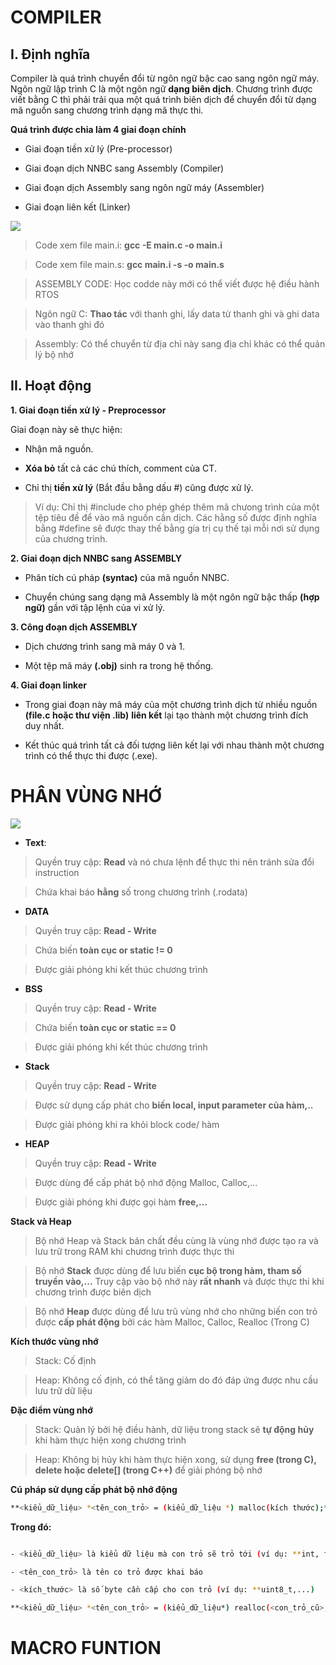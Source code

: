 # COMPILER

## I. Định nghĩa

Compiler là quá trình chuyển đổi từ ngôn ngữ bậc cao sang ngôn ngữ máy. Ngôn ngữ lập trình C là một ngôn ngữ **dạng biên dịch**. Chương trình được viết bằng C thì phải trải qua một quá trình biên dịch để chuyển đổi từ dạng mã nguồn sang chương trình dạng mã thực thi.

**Quá trình được chia làm 4 giai đoạn chính**

- Giai đoạn tiền xử lý (Pre-processor)

- Giai đoạn dịch NNBC sang Assembly (Compiler)

- Giai đoạn dịch Assembly sang ngôn ngữ máy (Assembler)

- Giai đoạn liên kết (Linker)

<img src = "https://tapit.vn/wp-content/uploads/2017/07/GCC_CompilationProcess.png">

>Code xem file main.i: **gcc -E main.c -o main.i**

>Code xem file main.s: **gcc main.i -s -o main.s**

>ASSEMBLY CODE: Học codde này mới có thể viết được hệ điều hành RTOS

>Ngôn ngữ C: **Thao tác** với thanh ghi, lấy data từ thanh ghi và ghi data vào thanh ghi đó

>Assembly: Có thể chuyển từ địa chỉ này sang địa chỉ khác có thể quản lý bộ nhớ


## II. Hoạt động

**1. Giai đoạn tiền xử lý - Preprocessor**

Giai đoạn này sẽ thực hiện:

- Nhận mã nguồn.

- **Xóa bỏ** tất cả các chú thích, comment của CT.

- Chỉ thị **tiền xử lý** (Bắt đầu bằng dấu #) cũng được xử lý.

> Ví dụ: Chỉ thị #include cho phép ghép thêm mã chưong trình của một tệp tiêu đề để vào mã nguồn cần dịch. Các hằng số được định nghĩa bằng #define sẽ được thay thế bằng gía trị cụ thế tại mỗi nơi sử dụng của chương trình.

**2. Giai đoạn dịch NNBC sang ASSEMBLY**

- Phân tích cú pháp **(syntac)** của mã nguồn NNBC.

- Chuyển chúng sang dạng mã Assembly là một ngôn ngữ bậc thấp **(hợp ngữ)** gần với tập lệnh của vi xử lý.

**3. Công đoạn dịch ASSEMBLY**

- Dịch chương trình sang mã máy 0 và 1.

- Một tệp mã máy **(.obj)** sinh ra trong hệ thống.

**4. Giai đoạn linker**

- Trong giai đoạn này mã máy của một chương trình dịch từ nhiều nguồn **(file.c hoặc thư viện .lib)** **liên kết** lại tạo thành một chương trình đích duy nhất.

- Kết thúc quá trình tất cả đối tượng liên kết lại với nhau thành một chương trình có thể thực thi được (.exe).

# PHÂN VÙNG NHỚ

<img src= "https://lh4.googleusercontent.com/OdFcHDJs5fihfwLpauohyVVnneoZTIl5cTT9vJe-lVrLlip8BvYm3FU7SMgY7b5O27YyBNhlnecLC6bNV5iUTvIdC8H8Wo9gBxBVorFx2DarPgwQAf5FvfCKjLbt3Di1GXKSfJps">

- **Text**:

>Quyền truy cập: **Read** và nó chưa lệnh để thực thi nên tránh sửa đổi instruction

>Chứa khai báo **hằng** số trong chương trình (.rodata)

- **DATA**

>Quyền truy cập: **Read - Write**

>Chứa biến **toàn cục or static != 0**

>Được giải phóng khi kết thúc chương trình

- **BSS**

>Quyền truy cập: **Read - Write**

>Chứa biến **toàn cục or static == 0**

>Được giải phóng khi kết thúc chương trình

- **Stack**

>Quyền truy cập: **Read - Write**

>Được sử dụng cấp phát cho **biến local, input parameter của hàm,..**

>Được giải phóng khi ra khỏi block code/ hàm

- **HEAP**

>Quyền truy cập: **Read - Write**

>Được dùng để cấp phát bộ nhớ động Malloc, Calloc,...

>Được giải phóng khi được gọi hàm **free,...**

**Stack và Heap**

>Bộ nhớ Heap và Stack bản chất đều cùng là vùng nhớ được tạo ra và lưu trữ trong RAM khi chương trình được thực thi

>Bộ nhớ **Stack** được dùng để lưu biến **cục bộ trong hàm, tham số truyền vào,...** Truy cập vào bộ nhớ này **rất nhanh** và được thực thi khi chương trình được biên dịch

>Bộ nhớ **Heap** được dùng để lưu trũ vùng nhớ cho những biến con trỏ được **cấp phát động** bởi các hàm Malloc, Calloc, Realloc (Trong C)


**Kích thước vùng nhớ**

>Stack: Cố định

>Heap: Không cố định, có thể tăng giảm do đó đáp ứng được nhu cầu lưu trữ dữ liệu

**Đặc điểm vùng nhớ**

>Stack: Quản lý bởi hệ điều hành, dữ liệu trong stack sẽ **tự động hủy** khi hàm thực hiện xong chương trình

>Heap: Không bị hủy khi hàm thực hiện xong, sử dụng **free (trong C), delete hoặc delete[] (trong C++)** để giải phóng bộ nhớ

**Cú pháp sử dụng cấp phát bộ nhớ động**

```sh
**<kiểu_dữ_liệu> *<tên_con_trỏ> = (kiểu_dữ_liệu *) malloc(kích thước);**
```

**Trong đó:**

``` sh

- <kiểu_dữ_liệu> là kiểu dữ liệu mà con trỏ sẽ trỏ tới (ví dụ: **int, float, struct,...**)

- <tên_con_trỏ> là tên co trỏ được khai báo

- <kích_thước> là số byte cần cấp cho con trỏ (ví dụ: **uint8_t,...)

**<kiểu_dữ_liệu> *<tên_con_trỏ> = (kiểu_dữ_liệu*) realloc(<con_trỏ_cũ>, kích_thước_mới);**
```

# MACRO FUNTION



